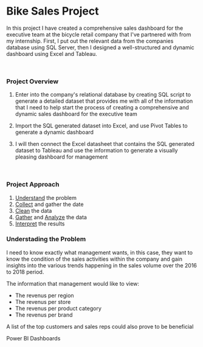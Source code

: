 # Bike Sales Project

In this project I have created a comprehensive sales dashboard for the executive team at the bicycle retail company that I've partnered with from my internship. First, I put out the relevant data from the companies database using SQL Server, then I designed a well-structured and dynamic dashboard using Excel and Tableau.

<br>

### Project Overview
1. Enter into the company's relational database by creating SQL script to generate a detailed dataset that provides me with all of the information that I need to help start the process of creating a comprehensive and dynamic sales dashboard for the executive team
   
2. Import the SQL generated dataset into Excel, and use Pivot Tables to generate a dynamic dashboard
   
3. I will then connect the Excel datasheet that contains the SQL generated dataset to Tableau and use the information to generate a visually pleasing dashboard for management <br>

<br>

### Project Approach
1. <ins>Understand</ins> the problem
2. <ins>Collect</ins> and gather the date
3. <ins>Clean</ins> the data
4. <ins>Gather</ins> and <ins>Analyze</ins> the data
5. <ins>Interpret</ins> the results


### Understading the Problem
I need to know exactly what management wants, in this case, they want to know the condition of the sales activities within the company and gain insights into the various trends happening in the sales volume over the 2016 to 2018 period.

The information that management would like to view:
   - The revenus per region
   - The revenus per store
   - The revenus per product category
   - The revenus per brand

A list of the top customers and sales reps could also prove to be beneficial

Power BI Dashboards


